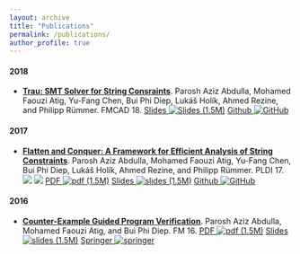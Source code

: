 ```yaml
---
layout: archive
title: "Publications"
permalink: /publications/
author_profile: true
---
```



#### 2018
- **[Trau: SMT Solver for String Consraints]()**.
Parosh Aziz Abdulla, Mohamed Faouzi Atig, Yu-Fang Chen, Bui Phi Diep, Lukáš Holík, Ahmed Rezine, and Philipp Rümmer. FMCAD 18. 
[Slides ![Slides (1.5M)](https://diepbp.github.io/files/ppt-icon.png)](https://diepbp.github.io/files/PLDI_presentation.pdf)
[Github ![GitHub](https://diepbp.github.io/files/github-icon.png)](https://github.com/diepbp/Trau)

#### 2017
- **[Flatten and Conquer: A Framework for Efficient Analysis of String Constraints]()**.
Parosh Aziz Abdulla, Mohamed Faouzi Atig, Yu-Fang Chen, Bui Phi Diep, Lukáš Holík, Ahmed Rezine, and Philipp Rümmer. PLDI 17. 
[  ![](https://diepbp.github.io/files//aec00.png)]()
[  ![](https://diepbp.github.io/files//aec01.png)]()
[PDF ![pdf (1.5M)](https://diepbp.github.io/files/pdf-icon.png)](http://dl.acm.org/citation.cfm?id=3062384)
[Slides ![slides (1.5M)](https://diepbp.github.io/files/ppt-icon.png)](https://diepbp.github.io/files/PLDI_presentation.pdf)
[Github ![GitHub](https://diepbp.github.io/files/github-icon.png)](https://github.com/diepbp/Trau)

#### 2016
- **[Counter-Example Guided Program Verification]()**. Parosh Aziz Abdulla, Mohamed Faouzi Atig, and Bui Phi Diep. 
FM 16.
[PDF ![pdf (1.5M)](https://diepbp.github.io/files/pdf-icon.png)](https://diepbp.github.io/files/FM16.pdf)
[Slides ![slides (1.5M)](https://diepbp.github.io/files/ppt-icon.png)](https://diepbp.github.io/files/FM_presentation.pdf)
[Springer ![springer](https://diepbp.github.io/files/springer-icon.png)](http://link.springer.com/chapter/10.1007%2F978-3-319-48989-6_2)
<!--[![Abstract](icons16/pubmed-icon.png)](http://www.bepress.com/jhubiostat/paper125) -->
<!--[![GitHub](icons16/github-icon.png)](https://github.com/kbroman/phyloQTLpaper) -->

